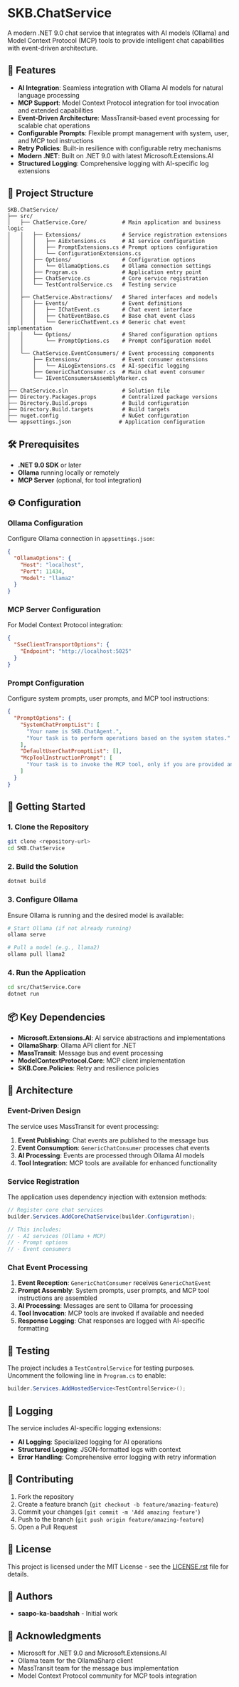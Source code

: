 # SKB.ChatService

A modern .NET 9.0 chat service that integrates with AI models (Ollama) and Model Context Protocol (MCP) tools to provide intelligent chat capabilities with event-driven architecture.

## 🚀 Features

- **AI Integration**: Seamless integration with Ollama AI models for natural language processing
- **MCP Support**: Model Context Protocol integration for tool invocation and extended capabilities
- **Event-Driven Architecture**: MassTransit-based event processing for scalable chat operations
- **Configurable Prompts**: Flexible prompt management with system, user, and MCP tool instructions
- **Retry Policies**: Built-in resilience with configurable retry mechanisms
- **Modern .NET**: Built on .NET 9.0 with latest Microsoft.Extensions.AI
- **Structured Logging**: Comprehensive logging with AI-specific log extensions

## 📁 Project Structure

```
SKB.ChatService/
├── src/
│   ├── ChatService.Core/           # Main application and business logic
│   │   ├── Extensions/             # Service registration extensions
│   │   │   ├── AiExtensions.cs     # AI service configuration
│   │   │   ├── PromptExtensions.cs # Prompt options configuration
│   │   │   └── ConfigurationExtensions.cs
│   │   ├── Options/                # Configuration options
│   │   │   └── OllamaOptions.cs    # Ollama connection settings
│   │   ├── Program.cs              # Application entry point
│   │   ├── ChatService.cs          # Core service registration
│   │   └── TestControlService.cs   # Testing service
│   │
│   ├── ChatService.Abstractions/   # Shared interfaces and models
│   │   ├── Events/                 # Event definitions
│   │   │   ├── IChatEvent.cs       # Chat event interface
│   │   │   ├── ChatEventBase.cs    # Base chat event class
│   │   │   └── GenericChatEvent.cs # Generic chat event implementation
│   │   └── Options/                # Shared configuration options
│   │       └── PromptOptions.cs    # Prompt configuration model
│   │
│   └── ChatService.EventConsumers/ # Event processing components
│       ├── Extensions/             # Event consumer extensions
│       │   └── AiLogExtensions.cs  # AI-specific logging
│       ├── GenericChatConsumer.cs  # Main chat event consumer
│       └── IEventConsumersAssemblyMarker.cs
│
├── ChatService.sln                 # Solution file
├── Directory.Packages.props        # Centralized package versions
├── Directory.Build.props           # Build configuration
├── Directory.Build.targets         # Build targets
├── nuget.config                    # NuGet configuration
└── appsettings.json               # Application configuration
```

## 🛠️ Prerequisites

- **.NET 9.0 SDK** or later
- **Ollama** running locally or remotely
- **MCP Server** (optional, for tool integration)

## ⚙️ Configuration

### Ollama Configuration

Configure Ollama connection in `appsettings.json`:

```json
{
  "OllamaOptions": {
    "Host": "localhost",
    "Port": 11434,
    "Model": "llama2"
  }
}
```

### MCP Server Configuration

For Model Context Protocol integration:

```json
{
  "SseClientTransportOptions": {
    "Endpoint": "http://localhost:5025"
  }
}
```

### Prompt Configuration

Configure system prompts, user prompts, and MCP tool instructions:

```json
{
  "PromptOptions": {
    "SystemChatPromptList": [
      "Your name is SKB.ChatAgent.",
      "Your task is to perform operations based on the system states."
    ],
    "DefaultUserChatPromptList": [],
    "McpToolInstructionPrompt": [
      "Your task is to invoke the MCP tool, only if you are provided any MCP tools by the MCP server."
    ]
  }
}
```

## 🚀 Getting Started

### 1. Clone the Repository

```bash
git clone <repository-url>
cd SKB.ChatService
```

### 2. Build the Solution

```bash
dotnet build
```

### 3. Configure Ollama

Ensure Ollama is running and the desired model is available:

```bash
# Start Ollama (if not already running)
ollama serve

# Pull a model (e.g., llama2)
ollama pull llama2
```

### 4. Run the Application

```bash
cd src/ChatService.Core
dotnet run
```

## 📦 Key Dependencies

- **Microsoft.Extensions.AI**: AI service abstractions and implementations
- **OllamaSharp**: Ollama API client for .NET
- **MassTransit**: Message bus and event processing
- **ModelContextProtocol.Core**: MCP client implementation
- **SKB.Core.Policies**: Retry and resilience policies

## 🔧 Architecture

### Event-Driven Design

The service uses MassTransit for event processing:

1. **Event Publishing**: Chat events are published to the message bus
2. **Event Consumption**: `GenericChatConsumer` processes chat events
3. **AI Processing**: Events are processed through Ollama AI models
4. **Tool Integration**: MCP tools are available for enhanced functionality

### Service Registration

The application uses dependency injection with extension methods:

```csharp
// Register core chat services
builder.Services.AddCoreChatService(builder.Configuration);

// This includes:
// - AI services (Ollama + MCP)
// - Prompt options
// - Event consumers
```

### Chat Event Processing

1. **Event Reception**: `GenericChatConsumer` receives `GenericChatEvent`
2. **Prompt Assembly**: System prompts, user prompts, and MCP tool instructions are assembled
3. **AI Processing**: Messages are sent to Ollama for processing
4. **Tool Invocation**: MCP tools are invoked if available and needed
5. **Response Logging**: Chat responses are logged with AI-specific formatting

## 🧪 Testing

The project includes a `TestControlService` for testing purposes. Uncomment the following line in `Program.cs` to enable:

```csharp
builder.Services.AddHostedService<TestControlService>();
```

## 📝 Logging

The service includes AI-specific logging extensions:

- **AI Logging**: Specialized logging for AI operations
- **Structured Logging**: JSON-formatted logs with context
- **Error Handling**: Comprehensive error logging with retry information

## 🤝 Contributing

1. Fork the repository
2. Create a feature branch (`git checkout -b feature/amazing-feature`)
3. Commit your changes (`git commit -m 'Add amazing feature'`)
4. Push to the branch (`git push origin feature/amazing-feature`)
5. Open a Pull Request

## 📄 License

This project is licensed under the MIT License - see the [LICENSE.rst](LICENSE.rst) file for details.

## 👥 Authors

- **saapo-ka-baadshah** - Initial work

## 🙏 Acknowledgments

- Microsoft for .NET 9.0 and Microsoft.Extensions.AI
- Ollama team for the OllamaSharp client
- MassTransit team for the message bus implementation
- Model Context Protocol community for MCP tools integration
